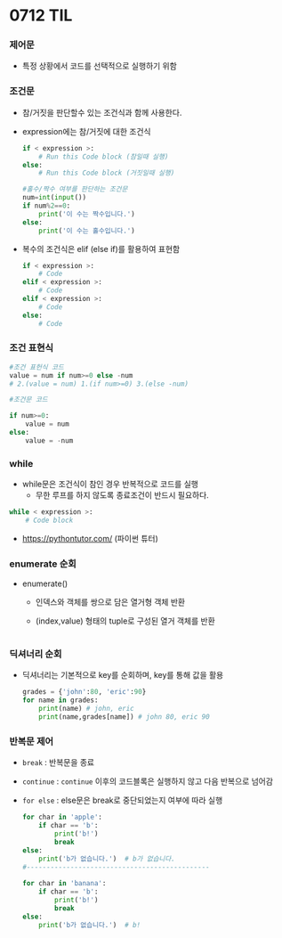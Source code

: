 

# 0712 TIL



### 제어문

- 특정 상황에서 코드를 선택적으로 실행하기 위함





### 조건문

- 참/거짓을 판단할수 있는 조건식과 함께 사용한다.

- expression에는 참/거짓에 대한 조건식

  ```python
  if < expression >:
      # Run this Code block (참일때 실행)
  else:
      # Run this Code block (거짓일때 실행)
  ```

  ```python
  #홀수/짝수 여부를 판단하는 조건문
  num=int(input())
  if num%2==0:
      print('이 수는 짝수입니다.')
  else:
      print('이 수는 홀수입니다.')
  ```

- 복수의 조건식은 elif (else if)를 활용하여 표현함

  ```python
  if < expression >:
      # Code
  elif < expression >:
      # Code
  elif < expression >:
      # Code
  else:
      # Code
  ```

  

### 조건 표현식

```python
#조건 표헌식 코드
value = num if num>=0 else -num
# 2.(value = num) 1.(if num>=0) 3.(else -num)

#조건문 코드

if num>=0:
    value = num
else:
    value = -num
```



### while

- while문은 조건식이 참인 경우 반복적으로 코드를 실행
  - 무한 루프를 하지 않도록 종료조건이 반드시 필요하다.

```python
while < expression >:
    # Code block
```

- https://pythontutor.com/ (파이썬 튜터)



### enumerate 순회

- enumerate()

  - 인덱스와 객체를 쌍으로 담은 열거형 객체 반환

  - (index,value) 형태의 tuple로 구성된 열거 객체를 반환

    ```python
    ```

    

### 딕셔너리 순회

- 딕셔너리는 기본적으로 key를 순회하며, key를 통해 값을 활용

  ```python
  grades = {'john':80, 'eric':90}
  for name in grades:
      print(name) # john, eric
      print(name,grades[name]) # john 80, eric 90
  ```

  

### 반복문 제어

- `break` : 반복문을 종료

- `continue` : `continue` 이후의 코드블록은 실행하지 않고 다음 반복으로 넘어감

- `for else` : else문은 break로 중단되었는지 여부에 따라 실행

  ```python
  for char in 'apple':
      if char == 'b':
          print('b!')
          break
  else:
      print('b가 없습니다.')  # b가 없습니다.
  #----------------------------------------------
      
  for char in 'banana':
      if char == 'b':
          print('b!')
          break
  else:
      print('b가 없습니다.')  # b!    
  ```

  